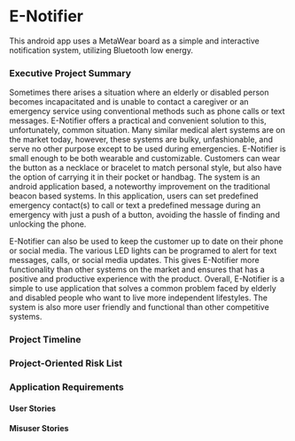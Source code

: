 # E-Notifier 
This android app uses a MetaWear board as a simple and interactive notification system, utilizing Bluetooth low energy. 

### Executive Project Summary

Sometimes there arises a situation where an elderly or disabled person becomes incapacitated and is unable to contact a caregiver or an emergency service using conventional methods such as phone calls or text messages. E-Notifier offers a practical and convenient solution to this, unfortunately, common situation. Many similar medical alert systems are on the market today, however, these systems are bulky, unfashionable, and serve no other purpose except to be used during emergencies. E-Notifier is small enough to be both wearable and customizable. Customers can wear the button as a necklace or bracelet to match personal style, but also have the option of carrying it in their pocket or handbag. The system is an android application based, a noteworthy improvement on the traditional beacon based systems. In this application, users can set predefined emergency contact(s) to call or text a predefined message during an emergency with just a push of a button, avoiding the hassle of finding and unlocking the phone. 

E-Notifier can also be used to keep the customer up to date on their phone or social media. The various LED lights can be programed to alert for text messages, calls, or social media updates. This gives E-Notifier more functionality than other systems on the market and ensures that has a positive and productive experience with the product. Overall, E-Notifier is a simple to use application that solves a common problem faced by elderly and disabled people who want to live more independent lifestyles. The system is also more user friendly and functional than other competitive systems.

### Project Timeline

### Project-Oriented Risk List

### Application Requirements 

#### User Stories
#### Misuser Stories

